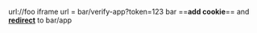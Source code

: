 url://foo
iframe url = bar/verify-app?token=123
bar ==**add cookie**== and **<u>redirect</u>** to bar/app


